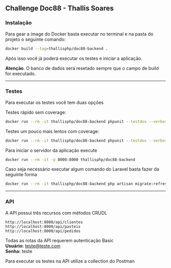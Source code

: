 ## Challenge Doc88 - Thallis Soares

### Instalação

Para gear a image do Docker basta executar no terminal e na pasta do projeto o seguinte comando:

```bash
docker build --tag=thallisphp/doc88-backend .
```

Após isso você já poderá executar os testes e iniciar a aplicação.

**Atenção**. O banco de dados será resetado sempre que o campo de build for executado.

----

### Testes

Para executar os testes você tem duas opções

Testes rápido sem coverage:

```bash
docker run --rm -it thallisphp/doc88-backend phpunit --testdox --verbose
```

Testes um pouco mais lentos com coverage:

```bash
docker run --rm -it thallisphp/doc88-backend phpunit --testdox --verbose --coverage-text
```

Para iniciar o servidor da aplicação execute

```bash
docker run --rm -it -p 8000:8000 thallisphp/doc88-backend
```

Caso seja necessário executar algum comando do Laravel basta fazer da seguinte forma

```bash
docker run --rm -it thallisphp/doc88-backend php artisan migrate:refresh
```

----

### API

A API possui três recursos com métodos CRUDL

```
http://localhost:8000/api/clientes
http://localhost:8000/api/pasteis
http://localhost:8000/api/pedidos
```

Todas as rotas da API requerem autenticação Basic<br>
**Usuário:** teste@teste.com<br>
**Senha:** teste

Para executar os testes na API utilize a collection do Postman
